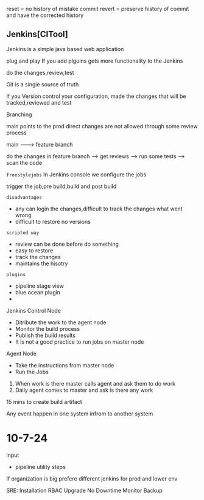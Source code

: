 reset = no history of mistake commit
revert = preserve history of commit and have the corrected history

Jenkins[CITool]
---------------
Jenkins is a simple java based web application

plug and play If you add plguins gets more functionality to the Jenkins

do the changes,review,test


Git is a single source of truth

If you Version control your configuration, made the changes that will be tracked,reviewed and test 

Branching

main points to the prod direct changes are not allowed through some review process

main ---> feature branch

do the changes in feature branch --> get reviews --> run some tests --> scan the code 

`freestylejobs` In Jenkins console we configure the jobs

trigger the job,pre build,build and post build

`disadvantages`
- any can login the changes,difficult to track the changes what went wrong
- difficult to restore no versions

`scripted way`
- review can be done before do something
- easy to restore
- track the changes
- maintains the hisotry

`plugins`

- pipeline stage view
- blue ocean plugin
- 

Jenkins Control Node
- Ditribute the work to the agent node
- Monitor the build process
- Publish the build results
- It is not a good practice to run jobs on master node

Agent Node
- Take the instructions from master node
- Run the Jobs

1. When work is there master calls agent and ask them to do work 
2. Daily agent comes to master and ask is there any work

15 mins to create build artifact

Any event happen in one system infrom to another system

# 10-7-24
input  

- pipeline utility steps

If organization is big prefere different jenkins for prod and lower env

SRE:
    Installation
    RBAC
    Upgrade
    No Downtime
    Monitor
    Backup
    